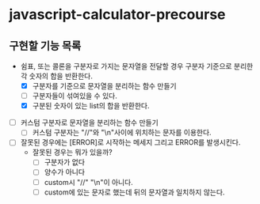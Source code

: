 # javascript-calculator-precourse

## 구현할 기능 목록

- 쉼표, 또는 콜론을 구분자로 가지는 문자열을 전달할 경우 구분자 기준으로 분리한 각 숫자의 합을 반환한다.
  - [x] 구분자를 기준으로 문자열을 분리하는 함수 만들기
  - [ ] 구분자들이 섞여있을 수 있다.
  - [x] 구분된 숫자이 있는 list의 합을 반환한다.
- [ ] 커스텀 구분자로 문자열을 분리하는 함수 만들기
  - [ ] 커스텀 구분자는 "//"와 "\n"사이에 위치하는 문자를 이용한다.
- [ ] 잘못된 경우에는 [ERROR]로 시작하는 메세지 그리고 ERROR를 발생시킨다.
  - 잘못된 경우는 뭐가 있을까?
    - [ ] 구분자가 없다
    - [ ] 양수가 아니다
    - [ ] custom시 "//" "\n"이 아니다.
    - [ ] custom에 있는 문자로 했는데 뒤의 문자열과 일치하지 않는다.
